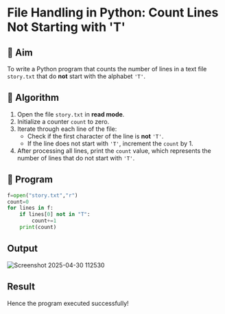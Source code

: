 # File Handling in Python: Count Lines Not Starting with 'T'

## 🎯 Aim
To write a Python program that counts the number of lines in a text file `story.txt` that do **not** start with the alphabet `'T'`.

## 🧠 Algorithm
1. Open the file `story.txt` in **read mode**.
2. Initialize a counter `count` to zero.
3. Iterate through each line of the file:
   - Check if the first character of the line is **not** `'T'`.
   - If the line does not start with `'T'`, increment the `count` by 1.
4. After processing all lines, print the `count` value, which represents the number of lines that do not start with `'T'`.

## 🧾 Program
```python
f=open("story.txt","r")
count=0
for lines in f:
    if lines[0] not in "T":
        count+=1
    print(count)
```

## Output
![Screenshot 2025-04-30 112530](https://github.com/user-attachments/assets/6cd319b3-e0a2-475a-9808-78c3f1c53b61)


## Result
Hence the program executed successfully!
